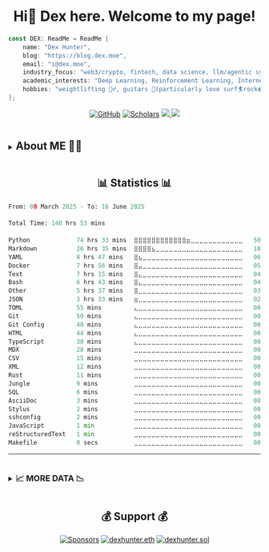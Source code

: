 <div align="center">
<h1 align="center">Hi👋 Dex here. Welcome to my page!</h1>
</div>

```rust
const DEX: ReadMe = ReadMe {
    name: "Dex Hunter",
    blog: "https://blog.dex.moe",
    email: "i@dex.moe",
    industry_focus: "web3/crypto, fintech, data science, llm/agentic system",
    academic_interests: "Deep Learning, Reinforcement Learning, Internet of Things, Distributed ledger Technology",
    hobbies: "weightlifting 🏋️‍♂️, guitars 🎸(particularly love surf🏄rock🪨), running🏃"
};
```

<p align="center">
	<a href="https://github.com/dexhunter"><img src="https://img.shields.io/github/followers/dexhunter.svg?label=GitHub&style=flat-square" alt="GitHub"></a>
	<a href="https://scholar.google.co.jp/citations?user=8Ez_u30AAAAJ&hl=en"><img src="https://img.shields.io/endpoint?url=https%3A%2F%2Fgoogle-scholar-badge.vercel.app%2Fcitations%3Fuser%3D8Ez_u30AAAAJ&color=blue&style=flat-square" alt="Scholars"></a>
	<a href="https://dex.moe">
		<img src="https://img.shields.io/badge/Website-dex.moe-red?style=flat-square">
	</a>
	<a href="mailto:i@dex.moe">
		<img src="https://img.shields.io/badge/-Email-red?style=flat-square&logo=gmail&logoColor=white">
	</a>
</p>

<details>
<summary> <h2 style="display: inline-block;">About ME 👨‍💻</h3> </summary>

<h2 align="center"> 🗃️ Portfolio </h2>

1. I am currently a software developer at [@wecoai](https://github.com/wecoai), trying to leverage the llm for the good of people and see how asi can benefit humanity and push us forward.
2. *academia*: Previously, I did resesarch at Nanyang Technological University, Zhejiang University, Hong Kong Baptist University, worked on different topics including IoT, privacy, deep learning, distributed ml and blockchain/DLT.
3. *industry*: Then I worked remotely as a backend developer in a web3 company based in Hong Kong. After that I joined the first cohort of Network School with [@balajis](https://github.com/balajis) and many amazing folks.


<h2 align="center"> 🏢 Industry Focus </h2>

- web3/crypto, fintech, data science, llm/agentic system

<h2 align="center"> 🎓 Academic Interests </h2>

- Deep Learning, Reinforcement Learning, Internet of Things, Distributed ledger Technology


<h2 align="center">  🎯 Hobbies </h2>

- weightlifting 🏋️‍♂️, guitars 🎸(particularly love surf🏄rock🪨), ~~woodworking 🪵~~ running🏃

</details>


<h2 align="center">  📊 Statistics 📊</h2>


<!--START_SECTION:defaultwaka-->

```python
From: 08 March 2025 - To: 16 June 2025

Total Time: 140 hrs 53 mins

Python             74 hrs 33 mins  ⣿⣿⣿⣿⣿⣿⣿⣿⣿⣿⣿⣿⣶⣀⣀⣀⣀⣀⣀⣀⣀⣀⣀⣀⣀   50.89 %
Markdown           26 hrs 35 mins  ⣿⣿⣿⣿⣦⣀⣀⣀⣀⣀⣀⣀⣀⣀⣀⣀⣀⣀⣀⣀⣀⣀⣀⣀⣀   18.15 %
YAML               8 hrs 47 mins   ⣿⣦⣀⣀⣀⣀⣀⣀⣀⣀⣀⣀⣀⣀⣀⣀⣀⣀⣀⣀⣀⣀⣀⣀⣀   06.01 %
Docker             7 hrs 56 mins   ⣿⣤⣀⣀⣀⣀⣀⣀⣀⣀⣀⣀⣀⣀⣀⣀⣀⣀⣀⣀⣀⣀⣀⣀⣀   05.42 %
Text               7 hrs 15 mins   ⣿⣄⣀⣀⣀⣀⣀⣀⣀⣀⣀⣀⣀⣀⣀⣀⣀⣀⣀⣀⣀⣀⣀⣀⣀   04.95 %
Bash               6 hrs 43 mins   ⣿⣄⣀⣀⣀⣀⣀⣀⣀⣀⣀⣀⣀⣀⣀⣀⣀⣀⣀⣀⣀⣀⣀⣀⣀   04.59 %
Other              5 hrs 37 mins   ⣿⣀⣀⣀⣀⣀⣀⣀⣀⣀⣀⣀⣀⣀⣀⣀⣀⣀⣀⣀⣀⣀⣀⣀⣀   03.84 %
JSON               3 hrs 33 mins   ⣶⣀⣀⣀⣀⣀⣀⣀⣀⣀⣀⣀⣀⣀⣀⣀⣀⣀⣀⣀⣀⣀⣀⣀⣀   02.43 %
TOML               55 mins         ⣄⣀⣀⣀⣀⣀⣀⣀⣀⣀⣀⣀⣀⣀⣀⣀⣀⣀⣀⣀⣀⣀⣀⣀⣀   00.63 %
Git                50 mins         ⣄⣀⣀⣀⣀⣀⣀⣀⣀⣀⣀⣀⣀⣀⣀⣀⣀⣀⣀⣀⣀⣀⣀⣀⣀   00.58 %
Git Config         48 mins         ⣄⣀⣀⣀⣀⣀⣀⣀⣀⣀⣀⣀⣀⣀⣀⣀⣀⣀⣀⣀⣀⣀⣀⣀⣀   00.55 %
HTML               44 mins         ⣄⣀⣀⣀⣀⣀⣀⣀⣀⣀⣀⣀⣀⣀⣀⣀⣀⣀⣀⣀⣀⣀⣀⣀⣀   00.50 %
TypeScript         30 mins         ⣄⣀⣀⣀⣀⣀⣀⣀⣀⣀⣀⣀⣀⣀⣀⣀⣀⣀⣀⣀⣀⣀⣀⣀⣀   00.35 %
MDX                28 mins         ⣀⣀⣀⣀⣀⣀⣀⣀⣀⣀⣀⣀⣀⣀⣀⣀⣀⣀⣀⣀⣀⣀⣀⣀⣀   00.32 %
CSV                15 mins         ⣀⣀⣀⣀⣀⣀⣀⣀⣀⣀⣀⣀⣀⣀⣀⣀⣀⣀⣀⣀⣀⣀⣀⣀⣀   00.18 %
XML                12 mins         ⣀⣀⣀⣀⣀⣀⣀⣀⣀⣀⣀⣀⣀⣀⣀⣀⣀⣀⣀⣀⣀⣀⣀⣀⣀   00.15 %
Rust               11 mins         ⣀⣀⣀⣀⣀⣀⣀⣀⣀⣀⣀⣀⣀⣀⣀⣀⣀⣀⣀⣀⣀⣀⣀⣀⣀   00.13 %
Jungle             9 mins          ⣀⣀⣀⣀⣀⣀⣀⣀⣀⣀⣀⣀⣀⣀⣀⣀⣀⣀⣀⣀⣀⣀⣀⣀⣀   00.11 %
SQL                6 mins          ⣀⣀⣀⣀⣀⣀⣀⣀⣀⣀⣀⣀⣀⣀⣀⣀⣀⣀⣀⣀⣀⣀⣀⣀⣀   00.07 %
AsciiDoc           3 mins          ⣀⣀⣀⣀⣀⣀⣀⣀⣀⣀⣀⣀⣀⣀⣀⣀⣀⣀⣀⣀⣀⣀⣀⣀⣀   00.04 %
Stylus             2 mins          ⣀⣀⣀⣀⣀⣀⣀⣀⣀⣀⣀⣀⣀⣀⣀⣀⣀⣀⣀⣀⣀⣀⣀⣀⣀   00.03 %
sshconfig          2 mins          ⣀⣀⣀⣀⣀⣀⣀⣀⣀⣀⣀⣀⣀⣀⣀⣀⣀⣀⣀⣀⣀⣀⣀⣀⣀   00.03 %
JavaScript         1 min           ⣀⣀⣀⣀⣀⣀⣀⣀⣀⣀⣀⣀⣀⣀⣀⣀⣀⣀⣀⣀⣀⣀⣀⣀⣀   00.02 %
reStructuredText   1 min           ⣀⣀⣀⣀⣀⣀⣀⣀⣀⣀⣀⣀⣀⣀⣀⣀⣀⣀⣀⣀⣀⣀⣀⣀⣀   00.01 %
Makefile           0 secs          ⣀⣀⣀⣀⣀⣀⣀⣀⣀⣀⣀⣀⣀⣀⣀⣀⣀⣀⣀⣀⣀⣀⣀⣀⣀   00.01 %
```

<!--END_SECTION:defaultwaka-->

---

<details>
<summary><h3 style="display: inline-block;">📈 MORE DATA 📉</h3></summary>

<!--START_SECTION:devmetrics-->
![Code Time](http://img.shields.io/badge/Code%20Time-146%20hrs%2030%20mins-blue)

![Profile Views](http://img.shields.io/badge/Profile%20Views-1-blue)

![Lines of code](https://img.shields.io/badge/From%20Hello%20World%20I%27ve%20Written-12.6%20million%20lines%20of%20code-blue)

**🐱 My GitHub Data** 

> 📦 559.1 kB Used in GitHub's Storage 
 > 
> 🏆 424 Contributions in the Year 2025
 > 
> 🚫 Not Opted to Hire
 > 
> 📜 114 Public Repositories 
 > 
> 🔑 39 Private Repositories 
 > 
**I'm a Night 🦉** 

```text
🌞 Morning                2220 commits        ⣿⣿⣿⣀⣀⣀⣀⣀⣀⣀⣀⣀⣀⣀⣀⣀⣀⣀⣀⣀⣀⣀⣀⣀⣀   10.54 % 
🌆 Daytime                4250 commits        ⣿⣿⣿⣿⣿⣀⣀⣀⣀⣀⣀⣀⣀⣀⣀⣀⣀⣀⣀⣀⣀⣀⣀⣀⣀   20.19 % 
🌃 Evening                9036 commits        ⣿⣿⣿⣿⣿⣿⣿⣿⣿⣿⣿⣀⣀⣀⣀⣀⣀⣀⣀⣀⣀⣀⣀⣀⣀   42.92 % 
🌙 Night                  5548 commits        ⣿⣿⣿⣿⣿⣿⣿⣀⣀⣀⣀⣀⣀⣀⣀⣀⣀⣀⣀⣀⣀⣀⣀⣀⣀   26.35 % 
```
📅 **I'm Most Productive on Tuesday** 

```text
Monday                   3342 commits        ⣿⣿⣿⣿⣀⣀⣀⣀⣀⣀⣀⣀⣀⣀⣀⣀⣀⣀⣀⣀⣀⣀⣀⣀⣀   15.87 % 
Tuesday                  3610 commits        ⣿⣿⣿⣿⣀⣀⣀⣀⣀⣀⣀⣀⣀⣀⣀⣀⣀⣀⣀⣀⣀⣀⣀⣀⣀   17.15 % 
Wednesday                3519 commits        ⣿⣿⣿⣿⣀⣀⣀⣀⣀⣀⣀⣀⣀⣀⣀⣀⣀⣀⣀⣀⣀⣀⣀⣀⣀   16.71 % 
Thursday                 3237 commits        ⣿⣿⣿⣿⣀⣀⣀⣀⣀⣀⣀⣀⣀⣀⣀⣀⣀⣀⣀⣀⣀⣀⣀⣀⣀   15.37 % 
Friday                   2826 commits        ⣿⣿⣿⣀⣀⣀⣀⣀⣀⣀⣀⣀⣀⣀⣀⣀⣀⣀⣀⣀⣀⣀⣀⣀⣀   13.42 % 
Saturday                 2164 commits        ⣿⣿⣿⣀⣀⣀⣀⣀⣀⣀⣀⣀⣀⣀⣀⣀⣀⣀⣀⣀⣀⣀⣀⣀⣀   10.28 % 
Sunday                   2356 commits        ⣿⣿⣿⣀⣀⣀⣀⣀⣀⣀⣀⣀⣀⣀⣀⣀⣀⣀⣀⣀⣀⣀⣀⣀⣀   11.19 % 
```


📊 **This Week I Spent My Time On** 

```text
🕑︎ Time Zone: Asia/Hong_Kong

💬 Programming Languages: 
Python                   5 hrs 35 mins       ⣿⣿⣿⣿⣿⣿⣿⣿⣿⣿⣿⣿⣿⣿⣀⣀⣀⣀⣀⣀⣀⣀⣀⣀⣀   57.44 % 
Text                     1 hr 30 mins        ⣿⣿⣿⣿⣀⣀⣀⣀⣀⣀⣀⣀⣀⣀⣀⣀⣀⣀⣀⣀⣀⣀⣀⣀⣀   15.51 % 
JSON                     50 mins             ⣿⣿⣀⣀⣀⣀⣀⣀⣀⣀⣀⣀⣀⣀⣀⣀⣀⣀⣀⣀⣀⣀⣀⣀⣀   08.57 % 
Markdown                 31 mins             ⣿⣀⣀⣀⣀⣀⣀⣀⣀⣀⣀⣀⣀⣀⣀⣀⣀⣀⣀⣀⣀⣀⣀⣀⣀   05.41 % 
Bash                     29 mins             ⣿⣀⣀⣀⣀⣀⣀⣀⣀⣀⣀⣀⣀⣀⣀⣀⣀⣀⣀⣀⣀⣀⣀⣀⣀   05.06 % 

🔥 Editors: 
Cursor                   9 hrs 43 mins       ⣿⣿⣿⣿⣿⣿⣿⣿⣿⣿⣿⣿⣿⣿⣿⣿⣿⣿⣿⣿⣿⣿⣿⣿⣿   100.00 % 

💻 Operating System: 
Mac                      9 hrs 43 mins       ⣿⣿⣿⣿⣿⣿⣿⣿⣿⣿⣿⣿⣿⣿⣿⣿⣿⣿⣿⣿⣿⣿⣿⣿⣿   100.00 % 
```

**I Mostly Code in Python** 

```text
Python                   54 repos            ⣿⣿⣿⣿⣿⣿⣿⣿⣿⣿⣿⣀⣀⣀⣀⣀⣀⣀⣀⣀⣀⣀⣀⣀⣀   44.26 % 
Jupyter Notebook         12 repos            ⣿⣿⣀⣀⣀⣀⣀⣀⣀⣀⣀⣀⣀⣀⣀⣀⣀⣀⣀⣀⣀⣀⣀⣀⣀   09.84 % 
TypeScript               9 repos             ⣿⣿⣀⣀⣀⣀⣀⣀⣀⣀⣀⣀⣀⣀⣀⣀⣀⣀⣀⣀⣀⣀⣀⣀⣀   07.38 % 
CSS                      8 repos             ⣿⣿⣀⣀⣀⣀⣀⣀⣀⣀⣀⣀⣀⣀⣀⣀⣀⣀⣀⣀⣀⣀⣀⣀⣀   06.56 % 
HTML                     6 repos             ⣿⣀⣀⣀⣀⣀⣀⣀⣀⣀⣀⣀⣀⣀⣀⣀⣀⣀⣀⣀⣀⣀⣀⣀⣀   04.92 % 
```



**Timeline**

![Lines of Code chart](https://raw.githubusercontent.com/dexhunter/dexhunter/master/assets/bar_graph.png)


 Last Updated on 17/06/2025 16:06:27 UTC
<!--END_SECTION:devmetrics-->

<h2 align="center"> Miscs </h2>

<p align="center">
	<a href="https://github.com/dexhunter"><img src="https://github-profile-summary-cards.vercel.app/api/cards/profile-details?username=dexhunter&theme=date_night" width="95%" alt="summary"></a>
	<a href="https://github.com/dexhunter"><img src="https://github-readme-stats.vercel.app/api?username=dexhunter&show_icons=true&theme=date_night" width="50%" alt="stats"/></a>
	<a href="https://github.com/dexhunter"><img src="https://github-readme-stats.vercel.app/api/top-langs/?username=dexhunter&layout=compact&theme=date_night" width="45%" alt="language"></a>
	<a href="https://meta.stackoverflow.com/users/3253000/dexhunter"><img src="https://readme-components.vercel.app/api?component=stackoverflow&stackoverflowid=3253000"></a>
	<br>
	<b>Visitor Count</b><br>
	<img src="https://profile-counter.glitch.me/dexhunter/count.svg"  alt="count"/>
</p>

</details>

<h2 align="center">  💰 Support 💰 </h2>

<p align="center">
	<a href="https://github.com/sponsors/dexhunter"><img src="https://img.shields.io/badge/sponsor-30363D?style=for-the-badge&logo=GitHub-Sponsors&logoColor=#white" alt="Sponsors"></a>
	<a href="https://etherscan.io/address/dexhunter.eth"><img src="https://img.shields.io/badge/Ethereum-3C3C3D?style=for-the-badge&logo=Ethereum&logoColor=white" alt="dexhunter.eth"></a>
	<a href="https://explorer.solana.com/address/dexhunter.sol"><img src="https://img.shields.io/badge/Solana-9945FF?style=for-the-badge&logo=Solana&logoColor=white" alt="dexhunter.sol"></a>
</p>

